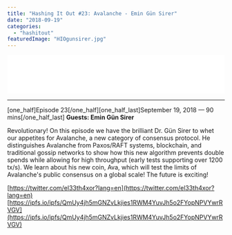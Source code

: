 ```yaml
---
title: "Hashing It Out #23: Avalanche - Emin Gün Sirer"
date: "2018-09-19"
categories: 
  - "hashitout"
featuredImage: "HIOgunsirer.jpg"
---
```


<iframe style="border: none;" src="//html5-player.libsyn.com/embed/episode/id/7065342/height/90/theme/custom/autoplay/no/autonext/no/thumbnail/yes/preload/no/no_addthis/no/direction/backward/render-playlist/no/custom-color/853aa9/" width="100%" height="90" scrolling="no" allowfullscreen="allowfullscreen"></iframe>

* * *

\[one\_half\]Episode 23\[/one\_half\]\[one\_half\_last\]September 19, 2018 — 90 mins\[/one\_half\_last\] **Guests: Emin Gün Sirer**

Revolutionary! On this episode we have the brilliant Dr. Gün Sirer to whet our appetites for Avalanche, a new category of consensus protocol. He distinguishes Avalanche from Paxos/RAFT systems, blockchain, and traditional gossip networks to show how this new algorithm prevents double spends while allowing for high throughput (early tests supporting over 1200 tx/s). We learn about his new coin, Ava, which will test the limits of Avalanche's public consensus on a global scale! The future is exciting!

[https://twitter.com/el33th4xor?lang=en](https://twitter.com/el33th4xor?lang=en) [https://ipfs.io/ipfs/QmUy4jh5mGNZvLkjies1RWM4YuvJh5o2FYopNPVYwrRVGV](https://ipfs.io/ipfs/QmUy4jh5mGNZvLkjies1RWM4YuvJh5o2FYopNPVYwrRVGV)
